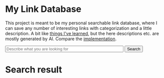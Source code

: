 # My Link Database

This project is meant to be my personal searchable link database, where I can save any number of interesting links
with categorization and a little description. A bit like [things I've learned](https://til.stoerr.net/), but the
here descriptions etc. are mostly generated by AI. Compare the [implementation](Implementation.md).

<input type="text" id="search" placeholder="Describe what you are looking for" style="width: 75%"/>
<button class="btn" id="searchButton">Search</button>

<div id="categories"></div>

# Search result

<div id="links"></div>

<script src="https://cdn.jsdelivr.net/npm/showdown@1.9.1/dist/showdown.min.js"></script>
<script src="assets/js/searchimpl.js"></script>
